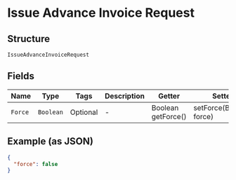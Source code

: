 
# Issue Advance Invoice Request

## Structure

`IssueAdvanceInvoiceRequest`

## Fields

| Name | Type | Tags | Description | Getter | Setter |
|  --- | --- | --- | --- | --- | --- |
| `Force` | `Boolean` | Optional | - | Boolean getForce() | setForce(Boolean force) |

## Example (as JSON)

```json
{
  "force": false
}
```


